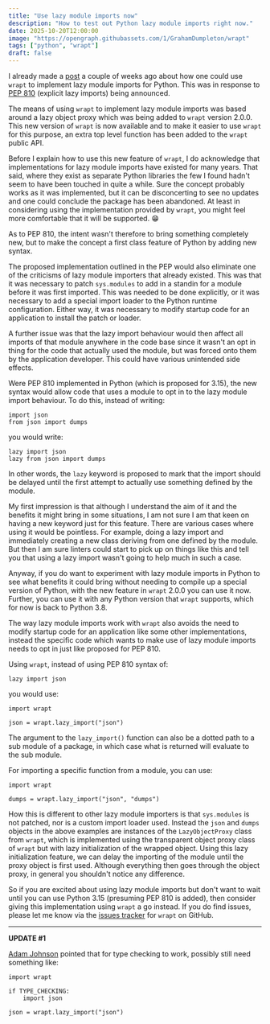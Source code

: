 ```yaml
---
title: "Use lazy module imports now"
description: "How to test out Python lazy module imports right now."
date: 2025-10-20T12:00:00
image: "https://opengraph.githubassets.com/1/GrahamDumpleton/wrapt"
tags: ["python", "wrapt"]
draft: false
---
```


I already made a [post](../lazy-imports-using-wrapt/) a couple of weeks ago about how one could use `wrapt` to implement lazy module imports for Python. This was in response to [PEP 810](https://peps.python.org/pep-0810/) (explicit lazy imports) being announced.

The means of using `wrapt` to implement lazy module imports was based around a lazy object proxy which was being added to `wrapt` version 2.0.0. This new version of `wrapt` is now available and to make it easier to use `wrapt` for this purpose, an extra top level function has been added to the `wrapt` public API.

Before I explain how to use this new feature of `wrapt`, I do acknowledge that implementations for lazy module imports have existed for many years. That said, where they exist as separate Python libraries the few I found hadn't seem to have been touched in quite a while. Sure the concept probably works as it was implemented, but it can be disconcerting to see no updates and one could conclude the package has been abandoned. At least in considering using the implementation provided by `wrapt`, you might feel more comfortable that it will be supported. 😁

As to PEP 810, the intent wasn't therefore to bring something completely new, but to make the concept a first class feature of Python by adding new syntax.

The proposed implementation outlined in the PEP would also eliminate one of the criticisms of lazy module importers that already existed. This was that it was necessary to patch `sys.modules` to add in a standin for a module before it was first imported. This was needed to be done explicitly, or it was necessary to add a special import loader to the Python runtime configuration. Either way, it was necessary to modify startup code for an application to install the patch or loader.

A further issue was that the lazy import behaviour would then affect all imports of that module anywhere in the code base since it wasn't an opt in thing for the code that actually used the module, but was forced onto them by the application developer. This could have various unintended side effects.

Were PEP 810 implemented in Python (which is proposed for 3.15), the new syntax would allow code that uses a module to opt in to the lazy module import behaviour. To do this, instead of writing:

```
import json
from json import dumps
```

you would write:

```
lazy import json
lazy from json import dumps
```

In other words, the `lazy` keyword is proposed to mark that the import should be delayed until the first attempt to actually use something defined by the module.

My first impression is that although I understand the aim of it and the benefits it might bring in some situations, I am not sure I am that keen on having a new keyword just for this feature. There are various cases where using it would be pointless. For example, doing a lazy import and immediately creating a new class deriving from one defined by the module. But then I am sure linters could start to pick up on things like this and tell you that using a lazy import wasn't going to help much in such a case.

Anyway, if you do want to experiment with lazy module imports in Python to see what benefits it could bring without needing to compile up a special version of Python, with the new feature in `wrapt` 2.0.0 you can use it now. Further, you can use it with any Python version that `wrapt` supports, which for now is back to Python 3.8.

The way lazy module imports work with `wrapt` also avoids the need to modify startup code for an application like some other implementations, instead the specific code which wants to make use of lazy module imports needs to opt in just like proposed for PEP 810.

Using `wrapt`, instead of using PEP 810 syntax of:

```
lazy import json
```

you would use:

```
import wrapt

json = wrapt.lazy_import("json")
```

The argument to the `lazy_import()` function can also be a dotted path to a sub module of a package, in which case what is returned will evaluate to the sub module.

For importing a specific function from a module, you can use:

```
import wrapt

dumps = wrapt.lazy_import("json", "dumps")
```

How this is different to other lazy module importers is that `sys.modules` is not patched, nor is a custom import loader used. Instead the `json` and `dumps` objects in the above examples are instances of the `LazyObjectProxy` class from `wrapt`, which is implemented using the transparent object proxy class of `wrapt` but with lazy initialization of the wrapped object. Using this lazy initialization feature, we can delay the importing of the module until the proxy object is first used. Although everything then goes through the object proxy, in general you shouldn't notice any difference.

So if you are excited about using lazy module imports but don't want to wait until you can use Python 3.15 (presuming PEP 810 is added), then consider giving this implementation using `wrapt` a go instead. If you do find issues, please let me know via the [issues tracker](https://github.com/GrahamDumpleton/wrapt/issues) for `wrapt` on GitHub.

---

**UPDATE #1**

[Adam Johnson](https://fosstodon.org/@adamchainz/115404333513311427) pointed that for type checking to work, possibly still need something like:

```
import wrapt

if TYPE_CHECKING:
    import json

json = wrapt.lazy_import("json")
```
